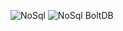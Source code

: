 ![NoSql](https://i.postimg.cc/qBmqcVD2/NoSql.png)
![NoSql BoltDB](https://i.postimg.cc/FRfS4fc9/nosql-boltdb.png)

